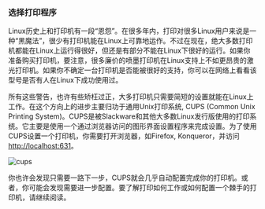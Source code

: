 ### 选择打印程序
Linux历史上和打印机有一段“恩怨”。在很多年内，打印对很多Linux用户来说是一种“黑魔法”，很少有打印机能在Linux上可靠地运作。不过在现在，绝大多数打印机都能在Linux上运行得很好，但还是有部分不能在Linux下很好的运行。如果你准备购买打印机，要注意，很多廉价的喷墨打印机在Linux支持上不如更昂贵的激光打印机。如果你不确定一台打印机是否能被很好的支持，你可以在网络上看看该型号是否有人在Linux下成功使用过。
  
所有这些警告，也许有些矫枉过正，大多打印机只需要简短的设置就能在Linux上工作。在这个方向上的进步主要归功于通用Unix打印系统, CUPS (Common Unix Printing System)。CUPS是被Slackware和其他大多数Linux发行版使用的打印系统。它主要是使用一个通过浏览器访问的图形界面设置程序来完成设置。为了使用CUPS设置一个打印机，你需要打开浏览器，如Firefox, Konqueror，并访问[http://localhost:631](htp://localhost:631)。

![cups](../img/cups-01.png)

你也许会发现只需要一路下一步，CUPS就会几乎自动配置完成你的打印机。或者，你可能会发现需要进一步配置。要了解打印如何工作或如何配置一个棘手的打印机，请继续阅读。
